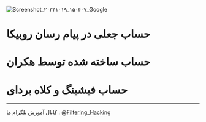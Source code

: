 ![Screenshot_۲۰۲۴۱۰۱۹_۱۵۰۴۰۷_Google](https://github.com/user-attachments/assets/b16a8fee-6e69-4a8a-b27c-7e5dedb19065)
# حساب جعلی در پیام رسان روبیکا
# حساب ساخته شده توسط هکران
# حساب فیشینگ و کلاه بردای
------
کانال آموزش تلگرام ما :
[@Filtering_Hacking](https://t.me/Filtering_Hacking)
